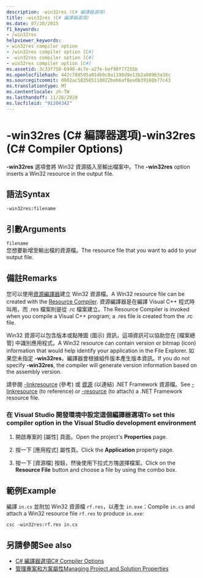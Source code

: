 ```yaml
---
description: -win32res (C# 編譯器選項)
title: -win32res (C# 編譯器選項)
ms.date: 07/20/2015
f1_keywords:
- /win32res
helpviewer_keywords:
- win32res compiler option
- /win32res compiler option [C#]
- -win32res compiler option [C#]
- win32res compiler option [C#]
ms.assetid: 3c33f750-6948-4c7e-a27e-bef98f77255b
ms.openlocfilehash: 442c788595a01db9c0a1196d9e13b2a98963a38c
ms.sourcegitcommit: 0802ac583585110022beb6af8ea0b39188b77c43
ms.translationtype: MT
ms.contentlocale: zh-TW
ms.lasthandoff: 11/26/2020
ms.locfileid: "91204342"
---
```

# <a name="-win32res-c-compiler-options"></a><span data-ttu-id="ab768-103">-win32res (C# 編譯器選項)</span><span class="sxs-lookup"><span data-stu-id="ab768-103">-win32res (C# Compiler Options)</span></span>

<span data-ttu-id="ab768-104">**-win32res** 選項會將 Win32 資源插入至輸出檔案中。</span><span class="sxs-lookup"><span data-stu-id="ab768-104">The **-win32res** option inserts a Win32 resource in the output file.</span></span>  
  
## <a name="syntax"></a><span data-ttu-id="ab768-105">語法</span><span class="sxs-lookup"><span data-stu-id="ab768-105">Syntax</span></span>  
  
```console  
-win32res:filename  
```  
  
## <a name="arguments"></a><span data-ttu-id="ab768-106">引數</span><span class="sxs-lookup"><span data-stu-id="ab768-106">Arguments</span></span>  

 `filename`  
 <span data-ttu-id="ab768-107">您想要新增至輸出檔的資源檔。</span><span class="sxs-lookup"><span data-stu-id="ab768-107">The resource file that you want to add to your output file.</span></span>  
  
## <a name="remarks"></a><span data-ttu-id="ab768-108">備註</span><span class="sxs-lookup"><span data-stu-id="ab768-108">Remarks</span></span>  

 <span data-ttu-id="ab768-109">您可以使用[資源編譯器](resource-compiler-option.md)建立 Win32 資源檔。</span><span class="sxs-lookup"><span data-stu-id="ab768-109">A Win32 resource file can be created with the [Resource Compiler](resource-compiler-option.md).</span></span> <span data-ttu-id="ab768-110">資源編譯器是在編譯 Visual C++ 程式時叫用，而 .res 檔案則是從 .rc 檔案建立。</span><span class="sxs-lookup"><span data-stu-id="ab768-110">The Resource Compiler is invoked when you compile a Visual C++ program; a .res file is created from the .rc file.</span></span>  
  
 <span data-ttu-id="ab768-111">Win32 資源可以包含版本或點陣圖 (圖示) 資訊，這項資訊可以協助您在 [檔案總管] 中識別應用程式。</span><span class="sxs-lookup"><span data-stu-id="ab768-111">A Win32 resource can contain version or bitmap (icon) information that would help identify your application in the File Explorer.</span></span> <span data-ttu-id="ab768-112">如果您未指定 **-win32res**，編譯器會根據組件版本產生版本資訊。</span><span class="sxs-lookup"><span data-stu-id="ab768-112">If you do not specify **-win32res**, the compiler will generate version information based on the assembly version.</span></span>  
  
 <span data-ttu-id="ab768-113">請參閱 [-linkresource](./linkresource-compiler-option.md) (參考) 或 [資源](./resource-compiler-option.md) (以連結) .NET Framework 資源檔。</span><span class="sxs-lookup"><span data-stu-id="ab768-113">See [-linkresource](./linkresource-compiler-option.md) (to reference) or [-resource](./resource-compiler-option.md) (to attach) a .NET Framework resource file.</span></span>  
  
### <a name="to-set-this-compiler-option-in-the-visual-studio-development-environment"></a><span data-ttu-id="ab768-114">在 Visual Studio 開發環境中設定這個編譯器選項</span><span class="sxs-lookup"><span data-stu-id="ab768-114">To set this compiler option in the Visual Studio development environment</span></span>  
  
1. <span data-ttu-id="ab768-115">開啟專案的 [屬性] 頁面。</span><span class="sxs-lookup"><span data-stu-id="ab768-115">Open the project's **Properties** page.</span></span>  
  
2. <span data-ttu-id="ab768-116">按一下 [應用程式] 屬性頁。</span><span class="sxs-lookup"><span data-stu-id="ab768-116">Click the **Application** property page.</span></span>  
  
3. <span data-ttu-id="ab768-117">按一下 [資源檔] 按鈕，然後使用下拉式方塊選擇檔案。</span><span class="sxs-lookup"><span data-stu-id="ab768-117">Click on the **Resource File** button and choose a file by using the combo box.</span></span>  
  
## <a name="example"></a><span data-ttu-id="ab768-118">範例</span><span class="sxs-lookup"><span data-stu-id="ab768-118">Example</span></span>  

 <span data-ttu-id="ab768-119">編譯 `in.cs` 並附加 Win32 資源檔 `rf.res`，以產生 `in.exe`：</span><span class="sxs-lookup"><span data-stu-id="ab768-119">Compile `in.cs` and attach a Win32 resource file `rf.res` to produce `in.exe`:</span></span>  
  
```console  
csc -win32res:rf.res in.cs  
```  
  
## <a name="see-also"></a><span data-ttu-id="ab768-120">另請參閱</span><span class="sxs-lookup"><span data-stu-id="ab768-120">See also</span></span>

- [<span data-ttu-id="ab768-121">C# 編譯器選項</span><span class="sxs-lookup"><span data-stu-id="ab768-121">C# Compiler Options</span></span>](./index.md)
- [<span data-ttu-id="ab768-122">管理專案和方案屬性</span><span class="sxs-lookup"><span data-stu-id="ab768-122">Managing Project and Solution Properties</span></span>](/visualstudio/ide/managing-project-and-solution-properties)
